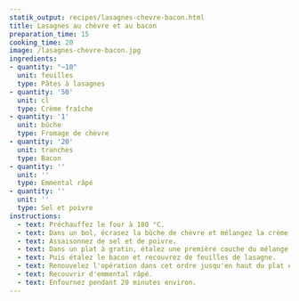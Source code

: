 ```yaml
---
statik_output: recipes/lasagnes-chevre-bacon.html
title: Lasagnes au chèvre et au bacon
preparation_time: 15
cooking_time: 20
image: /lasagnes-chevre-bacon.jpg
ingredients:
- quantity: "~10"
  unit: feuilles
  type: Pâtes à lasagnes
- quantity: '50'
  unit: cl
  type: Crème fraîche
- quantity: '1'
  unit: bûche
  type: Fromage de chèvre
- quantity: '20'
  unit: tranches
  type: Bacon
- quantity: ''
  unit: ''
  type: Emmental râpé
- quantity: ''
  unit: ''
  type: Sel et poivre
instructions:
  - text: Préchauffez le four à 180 °C.
  - text: Dans un bol, écrasez la bûche de chèvre et mélangez la crème.
  - text: Assaisonnez de sel et de poivre.
  - text: Dans un plat à gratin, étalez une première couche du mélange au chèvre.
  - text: Puis étalez le bacon et recouvrez de feuilles de lasagne.
  - text: Renouvelez l'opération dans cet ordre jusqu'en haut du plat en vous arrangeant pourfinir avec le mélange au chèvre."
  - text: Recouvrir d'emmental râpé.
  - text: Enfournez pendant 20 minutes environ.
---
```

